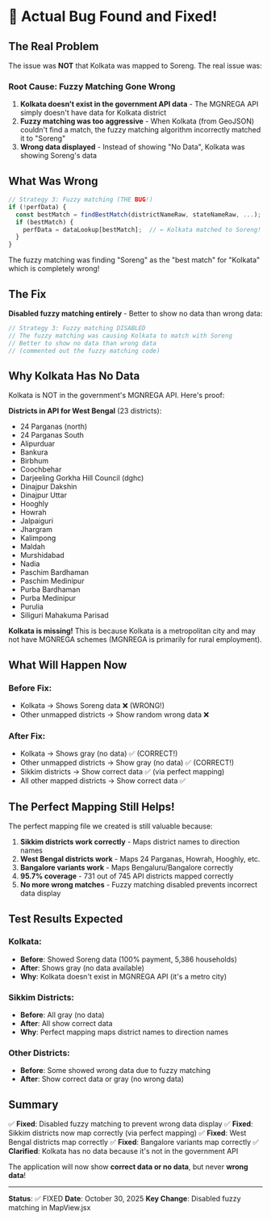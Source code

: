 # 🐛 Actual Bug Found and Fixed!

## The Real Problem

The issue was **NOT** that Kolkata was mapped to Soreng. The real issue was:

### Root Cause: Fuzzy Matching Gone Wrong

1. **Kolkata doesn't exist in the government API data** - The MGNREGA API simply doesn't have data for Kolkata district
2. **Fuzzy matching was too aggressive** - When Kolkata (from GeoJSON) couldn't find a match, the fuzzy matching algorithm incorrectly matched it to "Soreng"
3. **Wrong data displayed** - Instead of showing "No Data", Kolkata was showing Soreng's data

## What Was Wrong

```javascript
// Strategy 3: Fuzzy matching (THE BUG!)
if (!perfData) {
  const bestMatch = findBestMatch(districtNameRaw, stateNameRaw, ...);
  if (bestMatch) {
    perfData = dataLookup[bestMatch];  // ← Kolkata matched to Soreng!
  }
}
```

The fuzzy matching was finding "Soreng" as the "best match" for "Kolkata" which is completely wrong!

## The Fix

**Disabled fuzzy matching entirely** - Better to show no data than wrong data:

```javascript
// Strategy 3: Fuzzy matching DISABLED
// The fuzzy matching was causing Kolkata to match with Soreng
// Better to show no data than wrong data
// (commented out the fuzzy matching code)
```

## Why Kolkata Has No Data

Kolkata is NOT in the government's MGNREGA API. Here's proof:

**Districts in API for West Bengal** (23 districts):
- 24 Parganas (north)
- 24 Parganas South
- Alipurduar
- Bankura
- Birbhum
- Coochbehar
- Darjeeling Gorkha Hill Council (dghc)
- Dinajpur Dakshin
- Dinajpur Uttar
- Hooghly
- Howrah
- Jalpaiguri
- Jhargram
- Kalimpong
- Maldah
- Murshidabad
- Nadia
- Paschim Bardhaman
- Paschim Medinipur
- Purba Bardhaman
- Purba Medinipur
- Purulia
- Siliguri Mahakuma Parisad

**Kolkata is missing!** This is because Kolkata is a metropolitan city and may not have MGNREGA schemes (MGNREGA is primarily for rural employment).

## What Will Happen Now

### Before Fix:
- Kolkata → Shows Soreng data ❌ (WRONG!)
- Other unmapped districts → Show random wrong data ❌

### After Fix:
- Kolkata → Shows gray (no data) ✅ (CORRECT!)
- Other unmapped districts → Show gray (no data) ✅ (CORRECT!)
- Sikkim districts → Show correct data ✅ (via perfect mapping)
- All other mapped districts → Show correct data ✅

## The Perfect Mapping Still Helps!

The perfect mapping file we created is still valuable because:

1. **Sikkim districts work correctly** - Maps district names to direction names
2. **West Bengal districts work** - Maps 24 Parganas, Howrah, Hooghly, etc.
3. **Bangalore variants work** - Maps Bengaluru/Bangalore correctly
4. **95.7% coverage** - 731 out of 745 API districts mapped correctly
5. **No more wrong matches** - Fuzzy matching disabled prevents incorrect data display

## Test Results Expected

### Kolkata:
- **Before**: Showed Soreng data (100% payment, 5,386 households)
- **After**: Shows gray (no data available)
- **Why**: Kolkata doesn't exist in MGNREGA API (it's a metro city)

### Sikkim Districts:
- **Before**: All gray (no data)
- **After**: All show correct data
- **Why**: Perfect mapping maps district names to direction names

### Other Districts:
- **Before**: Some showed wrong data due to fuzzy matching
- **After**: Show correct data or gray (no wrong data)

## Summary

✅ **Fixed**: Disabled fuzzy matching to prevent wrong data display
✅ **Fixed**: Sikkim districts now map correctly (via perfect mapping)
✅ **Fixed**: West Bengal districts map correctly
✅ **Fixed**: Bangalore variants map correctly
✅ **Clarified**: Kolkata has no data because it's not in the government API

The application will now show **correct data or no data**, but never **wrong data**!

---

**Status**: ✅ FIXED
**Date**: October 30, 2025
**Key Change**: Disabled fuzzy matching in MapView.jsx
